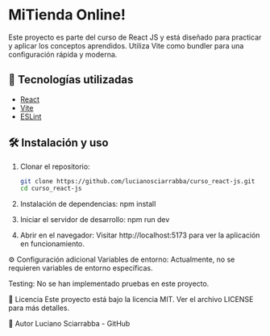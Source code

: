 # MiTienda Online!

Este proyecto es parte del curso de React JS y está diseñado para practicar y aplicar los conceptos aprendidos. Utiliza Vite como bundler para una configuración rápida y moderna.

## 🚀 Tecnologías utilizadas

- [React](https://reactjs.org/)
- [Vite](https://vitejs.dev/)
- [ESLint](https://eslint.org/)

## 🛠️ Instalación y uso

1. Clonar el repositorio:

   ```bash
   git clone https://github.com/lucianosciarrabba/curso_react-js.git
   cd curso_react-js
2. Instalación de dependencias:
    npm install

3. Iniciar el servidor de desarrollo:
    npm run dev

4. Abrir en el navegador:
    Visitar http://localhost:5173 para ver la aplicación en funcionamiento.


⚙️ Configuración adicional
Variables de entorno: Actualmente, no se requieren variables de entorno específicas.

Testing: No se han implementado pruebas en este proyecto.

📄 Licencia
Este proyecto está bajo la licencia MIT. Ver el archivo LICENSE para más detalles.

👤 Autor
Luciano Sciarrabba - GitHub
